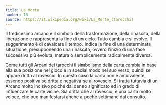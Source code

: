 ```yaml
---
title: La Morte
number: 13
source: https://it.wikipedia.org/wiki/La_Morte_(tarocchi)
---
```


Il tredicesimo arcano è il simbolo della trasformazione, della rinascita, della liberazione e rappresenta la fine di un ciclo. Tutto cambia e si evolve. Il suggerimento è di cavalcare il tempo. Indica la fine di una determinata situazione, presupponendo una rinascita, ovvero l'inizio di una fase successiva più evoluta, matura o semplicemente radicalmente diversa.

Come tutti gli Arcani dei tarocchi il simbolismo della carta cambia in base alla sua posizione nel gioco e in special modo nel suo verso, quindi se appare dritta al rovescio. In questo caso la carta non è ambivalente, essendo positiva se dritta e negativa se al rovescio. Si tratta tuttavia di un Arcano molto incisivo poiché dal denso significato ed in grado di influenzare le carte vicine. Sia dritta che al rovescio, è una carta molto veloce, che può manifestarsi anche a poche settimane dal consulto.